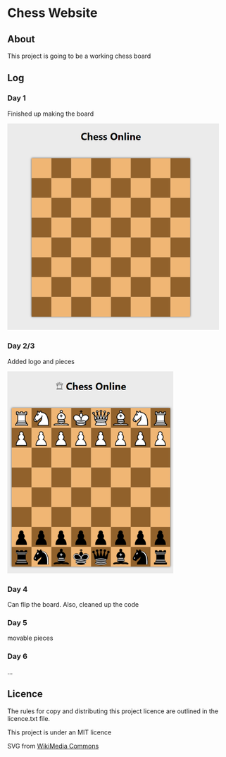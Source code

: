 
# Chess Website

## About

This project is going to be a working chess board

## Log

### Day 1

Finished up making the board

<img src="images\day1.png" alt="day1" style="zoom:57%; align:center" />

### Day 2/3

Added logo and pieces

<img src="images\day2.png" alt="day1" style="zoom:57%; align:center" />

### Day 4

Can flip the board. Also, cleaned up the code

### Day 5

movable pieces

### Day 6

...

## Licence

The rules for copy and distributing this project licence are
outlined in the licence.txt file.

This project is under an MIT licence

SVG from [WikiMedia Commons](https://commons.wikimedia.org/wiki/File:Chess_Pieces_Sprite.svg)
